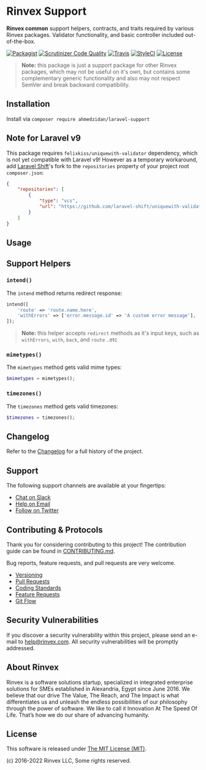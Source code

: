 # Rinvex Support

**Rinvex common** support helpers, contracts, and traits required by various Rinvex packages. Validator functionality, and basic controller included out-of-the-box.

[![Packagist](https://img.shields.io/packagist/v/rinvex/laravel-support.svg?label=Packagist&style=flat-square)](https://packagist.org/packages/rinvex/laravel-support)
[![Scrutinizer Code Quality](https://img.shields.io/scrutinizer/g/rinvex/laravel-support.svg?label=Scrutinizer&style=flat-square)](https://scrutinizer-ci.com/g/rinvex/laravel-support/)
[![Travis](https://img.shields.io/travis/rinvex/laravel-support.svg?label=TravisCI&style=flat-square)](https://travis-ci.org/rinvex/laravel-support)
[![StyleCI](https://styleci.io/repos/60968880/shield)](https://styleci.io/repos/60968880)
[![License](https://img.shields.io/packagist/l/rinvex/laravel-support.svg?label=License&style=flat-square)](https://github.com/rinvex/laravel-support/blob/develop/LICENSE)


> **Note:** this package is just a support package for other Rinvex packages, which may not be useful on it's own, but contains some complementary generic functionality and also may not respect SemVer and break backward compatibility.


## Installation

Install via `composer require ahmedzidan/laravel-support`


## Note for Laravel v9

This package requires `felixkiss/uniquewith-validator` dependency, which is not yet compatible with Laravel v9! However as a temporary workaround, add [Laravel Shift](https://github.com/felixkiss/uniquewith-validator/pull/131)'s fork to the `repositories` property of your project root `composer.json`:
```json
{
    "repositories": [
        {
            "type": "vcs",
            "url": "https://github.com/laravel-shift/uniquewith-validator.git"
        }
    ]
}
```

## Usage

## Support Helpers

### `intend()`

The `intend` method returns redirect response:
```php
intend([
    'route' => 'route.name.here',
    'withErrors' => ['error.message.id' => 'A custom error message'],
]);
```

> **Note:** this helper accepts `redirect` methods as it's input keys, such as `withErrors`, `with`, `back`, and `route` ..etc

### `mimetypes()`

The `mimetypes` method gets valid mime types:
```php
$mimetypes = mimetypes();
```

### `timezones()`

The `timezones` method gets valid timezones:
```php
$timezones = timezones();
```


## Changelog

Refer to the [Changelog](CHANGELOG.md) for a full history of the project.


## Support

The following support channels are available at your fingertips:

- [Chat on Slack](https://bit.ly/rinvex-slack)
- [Help on Email](mailto:help@rinvex.com)
- [Follow on Twitter](https://twitter.com/rinvex)


## Contributing & Protocols

Thank you for considering contributing to this project! The contribution guide can be found in [CONTRIBUTING.md](CONTRIBUTING.md).

Bug reports, feature requests, and pull requests are very welcome.

- [Versioning](CONTRIBUTING.md#versioning)
- [Pull Requests](CONTRIBUTING.md#pull-requests)
- [Coding Standards](CONTRIBUTING.md#coding-standards)
- [Feature Requests](CONTRIBUTING.md#feature-requests)
- [Git Flow](CONTRIBUTING.md#git-flow)


## Security Vulnerabilities

If you discover a security vulnerability within this project, please send an e-mail to [help@rinvex.com](help@rinvex.com). All security vulnerabilities will be promptly addressed.


## About Rinvex

Rinvex is a software solutions startup, specialized in integrated enterprise solutions for SMEs established in Alexandria, Egypt since June 2016. We believe that our drive The Value, The Reach, and The Impact is what differentiates us and unleash the endless possibilities of our philosophy through the power of software. We like to call it Innovation At The Speed Of Life. That’s how we do our share of advancing humanity.


## License

This software is released under [The MIT License (MIT)](LICENSE).

(c) 2016-2022 Rinvex LLC, Some rights reserved.
